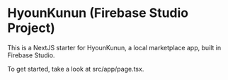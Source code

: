 # HyounKunun (Firebase Studio Project)

This is a NextJS starter for HyounKunun, a local marketplace app, built in Firebase Studio.

To get started, take a look at src/app/page.tsx.

